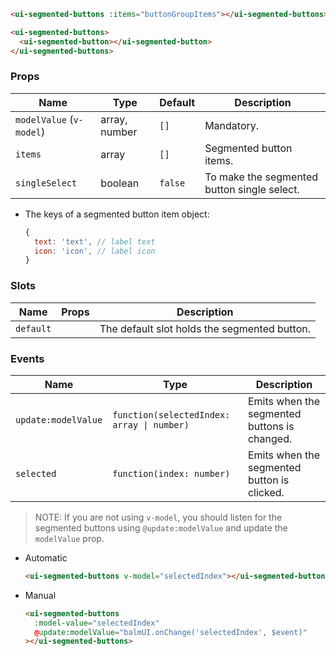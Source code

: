 ```html
<ui-segmented-buttons :items="buttonGroupItems"></ui-segmented-buttons>
```

```html
<ui-segmented-buttons>
  <ui-segmented-button></ui-segmented-button>
</ui-segmented-buttons>
```

### Props

| Name                     | Type          | Default | Description                                 |
| ------------------------ | ------------- | ------- | ------------------------------------------- |
| `modelValue` (`v-model`) | array, number | `[]`    | Mandatory.                                  |
| `items`                  | array         | `[]`    | Segmented button items.                     |
| `singleSelect`           | boolean       | `false` | To make the segmented button single select. |

- The keys of a segmented button item object:

  ```js
  {
    text: 'text', // label text
    icon: 'icon', // label icon
  }
  ```

### Slots

| Name      | Props | Description                                  |
| --------- | ----- | -------------------------------------------- |
| `default` |       | The default slot holds the segmented button. |

### Events

| Name                | Type                                       | Description                                  |
| ------------------- | ------------------------------------------ | -------------------------------------------- |
| `update:modelValue` | `function(selectedIndex: array \| number)` | Emits when the segmented buttons is changed. |
| `selected`          | `function(index: number)`                  | Emits when the segmented button is clicked.  |

> NOTE: If you are not using `v-model`, you should listen for the segmented buttons using `@update:modelValue` and update the `modelValue` prop.

- Automatic

  ```html
  <ui-segmented-buttons v-model="selectedIndex"></ui-segmented-buttons>
  ```

- Manual

  ```html
  <ui-segmented-buttons
    :model-value="selectedIndex"
    @update:modelValue="balmUI.onChange('selectedIndex', $event)"
  ></ui-segmented-buttons>
  ```
